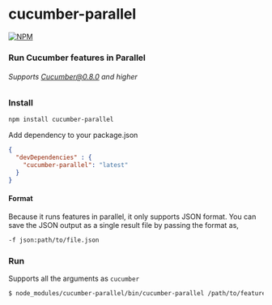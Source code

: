 # cucumber-parallel

[![NPM](https://nodei.co/npm/cucumber-parallel.png?stars&downloads)](https://nodei.co/npm/cucumber-parallel/)

### Run Cucumber features in Parallel
###### Supports Cucumber@0.8.0 and higher


### Install

``` bash
npm install cucumber-parallel
```

Add dependency to your package.json

``` json
{
  "devDependencies" : {
    "cucumber-parallel": "latest"
  }
}
```

#### Format
Because it runs features in parallel, it only supports JSON format. You can save the JSON output as a single result file by passing the format as,

```bash
-f json:path/to/file.json
```

### Run

Supports all the arguments as `cucumber`

``` bash
$ node_modules/cucumber-parallel/bin/cucumber-parallel /path/to/features -r /path/to/step-defs -f json:path/to/file --tags=@myTag 
```


